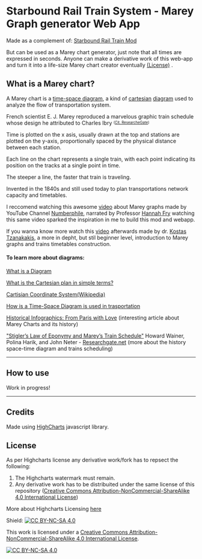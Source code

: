 # Starbound Rail Train System - Marey Graph generator Web App
Made as a complement of: [Starbound Rail Train Mod](https://github.com/CondensedChaos/Starbound-Rail-Train)

But can be used as a Marey chart generator, just note that all times are expressed in seconds.
Anyone can make a derivative work of this web-app and turn it into a life-size Marey chart creator eventually [(License)](https://github.com/CondensedChaos/condensedchaos.github.io/tree/main#license) .

## What is a Marey chart?
A Marey chart is a [time-space diagram](https://en.wikipedia.org/wiki/Time%E2%80%93distance_diagram), a kind of [cartesian](https://en.wikipedia.org/wiki/Cartesian_coordinate_system) [diagram](https://en.wikipedia.org/wiki/Diagram) used to analyze the flow of transportation system.

French scientist E. J. Marey reproduced a marvelous graphic train schedule whose design he attributed to Charles Ibry <sup><sub>([Cit. ResearcheGate](https://www.researchgate.net/publication/286085953_Visual_Revelations_Stigler%27s_Law_of_Eponymy_and_Marey%27s_Train_Schedule_Did_Serjev_Do_It_Before_Ibry_and_What_About_Jules_Petiet#pf1))</sup></sub>

Time is plotted on the x asis, usually drawn at the top and stations are plotted on the y-axis, proportionally spaced by the physical distance between each station.

Each line on the chart represents a single train, with each point indicating its position on the tracks at a single point in time.

The steeper a line, the faster that train is traveling.


Invented in the 1840s and still used today to plan transportations network capacity and timetables.


I reccomend watching this awesome [video](https://www.youtube.com/watch?v=NFLb1IPlY_k) about Marey graphs made by YouTube Channel [Numberphile](https://www.youtube.com/channel/UCoxcjq-8xIDTYp3uz647V5A), narrated by Professor [Hannah Fry](https://en.wikipedia.org/wiki/Hannah_Fry)
watching this same video sparked the inspiration in me to build this mod and webapp.


If you wanna know more watch this [video](https://www.youtube.com/watch?v=EWVRqhypxEU) afterwards  made by dr. [Kostas Tzanakakis](https://www.researchgate.net/profile/Konstantinos-Tzanakakis), a more in depht, but stil beginner level, introduction to Marey graphs and trains timetables construction.

#### To learn more about diagrams:
[What is a Diagram](https://en.wikipedia.org/wiki/Diagram)

[What is the Cartesian plan in simple terms?](https://www.mathsisfun.com/data/cartesian-coordinates.html)

[Cartisian Coordinate System(Wikipedia)](https://en.wikipedia.org/wiki/Cartesian_coordinate_system)

[How is a Time-Space Diagram is used in trasportation](https://en.wikipedia.org/wiki/Time%E2%80%93distance_diagram)

[Historical Infographics: From Paris with Love](https://sandrarendgen.wordpress.com/2019/03/15/data-trails-from-paris-with-love/) (interesting article about Marey Charts and its history)

["Stigler’s Law of Eponymy and Marey’s Train Schedule"](https://www.researchgate.net/publication/286085953_Visual_Revelations_Stigler%27s_Law_of_Eponymy_and_Marey%27s_Train_Schedule_Did_Serjev_Do_It_Before_Ibry_and_What_About_Jules_Petiet#pf1)  Howard Wainer, Polina Harik, and John Neter - [Researchgate.net](https://www.researchgate.net/) (more about the history space-time diagram and trains scheduling)

---

## How to use

Work in progress!

---
## Credits

Made using [HighCharts](https://github.com/highcharts/highcharts) javascript library.

## License

As per Highcharts license any derivative work/fork has to repsect the following:
1) The Highcharts watermark must remain.
2) Any derivative work has to be distribuited under the same license of this repository ([Creative Commons Attribution-NonCommercial-ShareAlike 4.0 International License](https://creativecommons.org/licenses/by-nc-sa/4.0/))

More about Highcharts Licensing [here](https://www.highcharts.com/blog/download/)

Shield: [![CC BY-NC-SA 4.0][cc-by-nc-sa-shield]][cc-by-nc-sa]

This work is licensed under a
[Creative Commons Attribution-NonCommercial-ShareAlike 4.0 International License][cc-by-nc-sa].

[![CC BY-NC-SA 4.0][cc-by-nc-sa-image]][cc-by-nc-sa]

[cc-by-nc-sa]: http://creativecommons.org/licenses/by-nc-sa/4.0/
[cc-by-nc-sa-image]: https://licensebuttons.net/l/by-nc-sa/4.0/88x31.png
[cc-by-nc-sa-shield]: https://img.shields.io/badge/License-CC%20BY--NC--SA%204.0-lightgrey.svg
